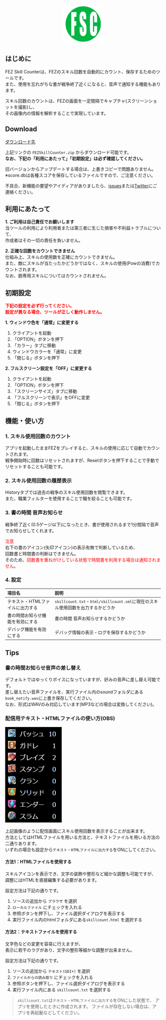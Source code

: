 <p align="center">
  <img src="img/icon.png">
</p>

## はじめに
FEZ Skill Counterは、FEZのスキル回数を自動的にカウント、保存するためのツールです。  
また、使用を忘れがちな書が戦争終了近くになると、音声で通知する機能もあります。  
  
スキル回数のカウントは、FEZの画面を一定間隔でキャプチャ(スクリーンショットを撮影)し、  
その画像内の情報を解析することで実現しています。  

## Download
[ダウンロード先](https://github.com/saipan-fez/fez_skill_counter/releases)
  
上記リンクの `FEZSkillCounter.zip` からダウンロード可能です。  
**なお、下記の「利用にあたって」「初期設定」は必ず確認してください。**  
  
旧バージョンからアップデートする場合は、上書きコピーで問題ありません。  
※score.dbは各種スコアを保存しているファイルですので、ご注意ください。  
  
不具合、新機能の要望やアイディアがありましたら、[issues](https://github.com/saipan-fez/fez_skill_counter/issues)または[Twitter](https://twitter.com/saipan_fez)にご連絡ください。

## 利用にあたって
**1. ご利用は自己責任でお願いします**  
当ツールの利用により利用者または第三者に生じた損害や不利益トラブルについて、  
作成者はその一切の責任を負いません。

**2. 正確な回数をカウントできません**  
仕組み上、スキルの使用数を正確にカウントできません。  
また、敵にスキルが当たったかどうかではなく、スキルの使用(Powの消費)でカウントされます。  
なお、銃専用スキルについてはカウントされません。

## 初期設定
**<font color="red">下記の設定を必ず行ってください。</font>**  
**<font color="red">設定が異なる場合、ツールが正しく動作しません。</font>**  

**1. ウィンドウ色を「通常」に変更する**
1. クライアントを起動
2. 「OPTION」ボタンを押下
3. 「カラー」タブに移動
4. ウィンドウカラーを「通常」に変更
5. 「閉じる」ボタンを押下

**2. フルスクリーン設定を「OFF」に変更する**
1. クライアントを起動
2. 「OPTION」ボタンを押下
3. 「スクリーンサイズ」タブに移動
4. 「フルスクリーンで表示」をOFFに変更
5. 「閉じる」ボタンを押下

## 機能・使い方
### 1. スキル使用回数のカウント
アプリを起動したままFEZをプレイすると、スキルの使用に応じて自動でカウントされます。  
戦争開始時に回数はリセットされますが、Resetボタンを押下することで手動でリセットすることも可能です。  

### 2. スキル使用回数の履歴表示
Historyタブでは過去の戦争のスキル使用回数を閲覧できます。  
また、職業フィルターを使用することで職を絞ることも可能です。  

### 3. 書の時間 音声お知らせ
戦争終了近く(0.5ゲージ以下)になったとき、書が使用されるまで1分間隔で音声でお知らせしてくれます。  
  
<font color="red">注意</font>  
右下の書のアイコン(矢印アイコン)の表示有無で判断しているため、  
回数書と時間書の判断はできません。  
そのため、<font color="red">回数書を重ねがけしている状態で時間書を利用する場合は通知されません</font>。  

### 4. 設定

|項目名|説明|
|:-----|:---|
|テキスト・HTMLファイルに出力する|`skillcount.txt`・`html/skillcount.xml`に現在のスキル使用回数を出力するかどうか|
|書の時間お知らせ機能を有効にする|書の時間 音声お知らせするかどうか|
|デバッグ機能を有効にする|デバッグ情報の表示・ログを保存するかどうか|

## Tips
### 書の時間お知らせ音声の差し替え
デフォルトではゆっくりボイスになっていますが、好みの音声に差し替え可能です。  
差し替えたい音声ファイルを、実行ファイル内のsoundフォルダにある`book_notify.wav`に上書き保存してください。  
なお、形式はWAVのみ対応しています(MP3などの場合は変換してください)。  

### 配信用テキスト・HTMLファイルの使い方(OBS)
<p align="left">
  <img src="img/html.png">
</p>

上記画像のように配信画面にスキル使用回数を表示することが出来ます。  
方法としてはHTMLファイルを用いる方法と、テキストファイルを用いる方法の二通りあります。  
いずれの場合も設定から`テキスト・HTMLファイルに出力する`をONにしてください。  

#### 方法1：HTMLファイルを使用する
スキルアイコンを表示でき、文字の装飾や整形など細かな調整も可能ですが、
調整にはHTMLを直接編集する必要があります。

設定方法は下記の通りです。

1. ソースの追加から `ブラウザ` を選択
2. `ローカルファイル` にチェックを入れる
3. 参照ボタンを押下し、ファイル選択ダイアログを表示する
4. 実行ファイル内のhtmlフォルダにある`skillcount.html` を選択する

#### 方法2：テキストファイルを使用する
文字色などの変更を容易に行えますが、  
表示に若干のラグがあり、文字の整形等細かな調整が出来ません。  

設定方法は下記の通りです。

1. ソースの追加から `テキスト(GDI+)` を選択
2. `ファイルからの読み取り` にチェックを入れる
3. 参照ボタンを押下し、ファイル選択ダイアログを表示する
4. 実行ファイル内にある `skillcount.txt` を選択する

> `skillcount.txt`は`テキスト・HTMLファイルに出力する`をONにした状態で、
> アプリを使用したときに作成されます。
> ファイルが存在しない場合は、アプリを再起動などしてください。
